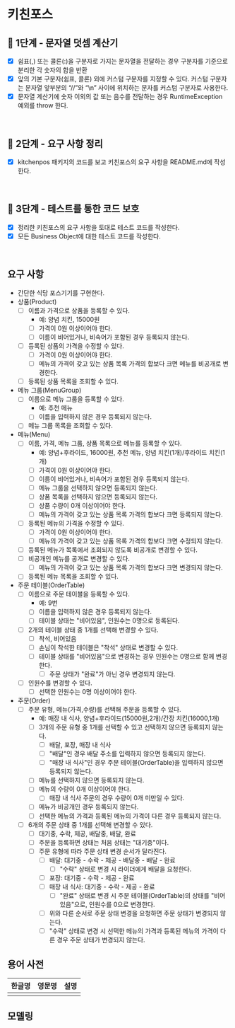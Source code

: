 # 키친포스
## 🚀 1단계 - 문자열 덧셈 계산기
- [x] 쉼표(,) 또는 콜론(:)을 구분자로 가지는 문자열을 전달하는 경우 구분자를 기준으로 분리한 각 숫자의 합을 반환
- [x] 앞의 기본 구분자(쉼표, 콜론) 외에 커스텀 구분자를 지정할 수 있다. 커스텀 구분자는 문자열 앞부분의 “//”와 “\n” 사이에 위치하는 문자를 커스텀 구분자로 사용한다.
- [x] 문자열 계산기에 숫자 이외의 값 또는 음수를 전달하는 경우 RuntimeException 예외를 throw 한다.
<br>

## 🚀 2단계 - 요구 사항 정리
- [x] kitchenpos 패키지의 코드를 보고 키친포스의 요구 사항을 README.md에 작성한다.
<br>

## 🚀 3단계 - 테스트를 통한 코드 보호
- [x] 정리한 키친포스의 요구 사항을 토대로 테스트 코드를 작성한다.
- [x] 모든 Business Object에 대한 테스트 코드를 작성한다.
<br>

## 요구 사항
- 간단한 식당 포스기기를 구현한다.
- 상품(Product)
  - [ ] 이름과 가격으로 상품을 등록할 수 있다.
    - 예: 양념 치킨, 15000원
    - [ ] 가격이 0원 이상이어야 한다.    
    - [ ] 이름이 비어있거나, 비속어가 포함된 경우 등록되지 않는다.    
  - [ ] 등록된 상품의 가격을 수정할 수 있다.
    - [ ] 가격이 0원 이상이어야 한다.
    - [ ] 메뉴의 가격이 갖고 있는 상품 목록 가격의 합보다 크면 메뉴를 비공개로 변경한다. 
  - [ ] 등록된 상품 목록을 조회할 수 있다.
- 메뉴 그룹(MenuGroup)
  - [ ] 이름으로 메뉴 그룹을 등록할 수 있다.
    - 예: 추천 메뉴
    - [ ] 이름을 입력하지 않은 경우 등록되지 않는다.
  - [ ] 메뉴 그룹 목록을 조회할 수 있다.
- 메뉴(Menu)
  - [ ] 이름, 가격, 메뉴 그룹, 상품 목록으로 메뉴를 등록할 수 있다.
    - 예: 양념+후라이드, 16000원, 추천 메뉴, 양념 치킨(1개)/후라이드 치킨(1개)
    - [ ] 가격이 0원 이상이어야 한다.
    - [ ] 이름이 비어있거나, 비속어가 포함된 경우 등록되지 않는다.
    - [ ] 메뉴 그룹을 선택하지 않으면 등록되지 않는다.
    - [ ] 상품 목록을 선택하지 않으면 등록되지 않는다.
    - [ ] 상품 수량이 0개 이상이어야 한다.
    - [ ] 메뉴의 가격이 갖고 있는 상품 목록 가격의 합보다 크면 등록되지 않는다.
  - [ ] 등록된 메뉴의 가격을 수정할 수 있다.
    - [ ] 가격이 0원 이상이어야 한다.
    - [ ] 메뉴의 가격이 갖고 있는 상품 목록 가격의 합보다 크면 수정되지 않는다.
  - [ ] 등록된 메뉴가 목록에서 조회되지 않도록 비공개로 변경할 수 있다.
  - [ ] 비공개인 메뉴를 공개로 변경할 수 있다.
    - [ ] 메뉴의 가격이 갖고 있는 상품 목록 가격의 합보다 크면 변경되지 않는다.
  - [ ] 등록된 메뉴 목록을 조회할 수 있다.
- 주문 테이블(OrderTable)
  - [ ] 이름으로 주문 테이블을 등록할 수 있다.
    - 예: 9번
    - [ ] 이름을 입력하지 않은 경우 등록되지 않는다.
    - [ ] 테이블 상태는 "비어있음", 인원수는 0명으로 등록된다.
  - [ ] 2개의 테이블 상태 중 1개를 선택해 변경할 수 있다.
    - [ ] 착석, 비어있음
    - [ ] 손님이 착석한 테이블은 "착석" 상태로 변경할 수 있다.
    - [ ] 테이블 상태를 "비어있음"으로 변경하는 경우 인원수는 0명으로 함께 변경한다.
      - [ ] 주문 상태가 "완료"가 아닌 경우 변경되지 않는다.
  - [ ] 인원수를 변경할 수 있다.
    - [ ] 선택한 인원수는 0명 이상이어야 한다.
- 주문(Order)
  - [ ] 주문 유형, 메뉴(가격,수량)를 선택해 주문을 등록할 수 있다.
    - 예: 매장 내 식사, 양념+후라이드(15000원,2개)/간장 치킨(16000,1개)
    - [ ] 3개의 주문 유형 중 1개를 선택할 수 있고 선택하지 않으면 등록되지 않는다.
      - [ ] 배달, 포장, 매장 내 식사
      - [ ] "배달"인 경우 배달 주소를 입력하지 않으면 등록되지 않는다.
      - [ ] "매장 내 식사"인 경우 주문 테이블(OrderTable)을 입력하지 않으면 등록되지 않는다.    
    - [ ] 메뉴를 선택하지 않으면 등록되지 않는다.
    - [ ] 메뉴의 수량이 0개 이상이어야 한다.
      - [ ] 매장 내 식사 주문의 경우 수량이 0개 미만일 수 있다.
    - [ ] 메뉴가 비공개인 경우 등록되지 않는다.
    - [ ] 선택한 메뉴의 가격과 등록된 메뉴의 가격이 다른 경우 등록되지 않는다.
  - [ ] 6개의 주문 상태 중 1개를 선택해 변경할 수 있다.
    - [ ] 대기중, 수락, 제공, 배달중, 배달, 완료
    - [ ] 주문을 등록하면 상태는 처음 상태는 "대기중"이다.
    - [ ] 주문 유형에 따라 주문 상태 변경 순서가 달라진다.
      - [ ] 배달: 대기중 - 수락 - 제공 - 배달중 - 배달 - 완료
        - [ ] "수락" 상태로 변경 시 라이더에게 배달을 요청한다.
      - [ ] 포장: 대기중 - 수락 - 제공 - 완료
      - [ ] 매장 내 식사: 대기중 - 수락 - 제공 - 완료
        - [ ] "완료" 상태로 변경 시 주문 테이블(OrderTable)의 상태를 "비어있음"으로, 인원수를 0으로 변경한다.
      - [ ] 위와 다른 순서로 주문 상태 변경을 요청하면 주문 상태가 변경되지 않는다. 
      - [ ] "수락" 상태로 변경 시 선택한 메뉴의 가격과 등록된 메뉴의 가격이 다른 경우 주문 상태가 변경되지 않는다.

## 용어 사전

| 한글명 | 영문명 | 설명 |
| --- | --- | --- |
|  |  |  |

## 모델링
